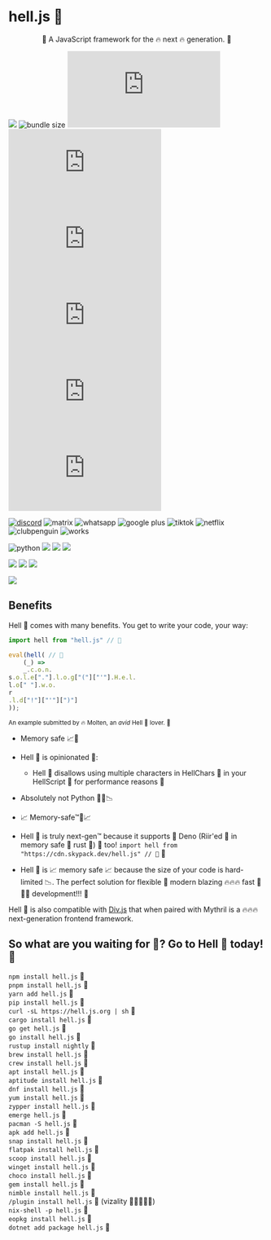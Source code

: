 # hell.js 🚀
<p align="center">🚀 A JavaScript framework for the 🔥 next 🔥 generation. 🚀</p>


![](https://img.shields.io/badge/made_with_pain_and_suffering-ff69b4?logo=java)
![bundle size](https://img.shields.io/badge/minzipped%20size-8523%20TB-blue)
![npm](https://img.shields.io/npm/dy/hell.js)
![npm](https://img.shields.io/npm/v/hell.js)
![NPM](https://img.shields.io/npm/l/hell.js)
![Libraries.io dependency status for latest release](https://img.shields.io/librariesio/release/npm/hell.js)
![npm collaborators](https://img.shields.io/npm/collaborators/hell.js)
![npm type definitions](https://img.shields.io/npm/types/hell.js)

[![discord](https://img.shields.io/badge/Discord-7289DA?style=for-the-badge&logo=discord&logoColor=white)](https://discord.com/invite/neMncS2)
![matrix](https://img.shields.io/badge/Matrix-green?style=for-the-badge&logo=matrix&logoColor=white)
![whatsapp](https://img.shields.io/badge/WhatsApp-25D366?style=for-the-badge&logo=whatsapp&logoColor=white)
![google plus](https://aleen42.github.io/badges/src/google_plus.svg)
![tiktok](https://img.shields.io/badge/TikTok-000000?style=for-the-badge&logo=tiktok&logoColor=white)
![netflix](https://img.shields.io/badge/Netflix-E50914?style=for-the-badge&logo=netflix&logoColor=white)
![clubpenguin](https://img.shields.io/badge/Compatible%20with-Club%20Penguin-red?style=for-the-badge)
![works](https://img.shields.io/badge/WORKS%20ON-MY%20MACHINE-yellow?style=for-the-badge)


![python](https://img.shields.io/badge/Python-3776AB?style=for-the-badge&logo=python&logoColor=white)
![](https://img.shields.io/badge/Material--UI-0081CB?style=for-the-badge&logo=material-ui&logoColor=white)
![](https://img.shields.io/badge/Django-092E20?style=for-the-badge&logo=django&logoColor=white)
![](https://img.shields.io/badge/Microsoft_Word-2B579A?style=for-the-badge&logo=microsoft-word&logoColor=white)

![](https://img.shields.io/badge/NVIDIA-GTX950-76B900?style=for-the-badge&logo=nvidia&logoColor=white)
![](https://img.shields.io/badge/Counter_Strike-000000?style=for-the-badge&logo=counter-strike&logoColor=white)
![](https://aleen42.github.io/badges/src/lamborghini.svg)


![](http://forthebadge.com/images/badges/made-with-javascript.svg)


## Benefits

Hell 🚀 comes with many benefits. You get to write your code, your way:

```js
import hell from "hell.js" // 🚀

eval(hell( // 🚀
    (_) =>
    _.c.o.n.
s.o.l.e["."].l.o.g["("]["'"].H.e.l.
l.o[" "].w.o.
r
.l.d["!"]["'"][")"]
));
```
<sub>An example submitted by 🔥 Molten, an *avid* Hell 🚀 lover. 🚀</sub>

- Memory safe 📈🚀

- Hell 🚀 is opinionated 🚀:
    * Hell 🚀 disallows using multiple characters in HellChars 🚀 in your HellScript 🚀 for performance reasons 🚀
    
- Absolutely not Python 🐍🚫📉

- 📈 Memory-safe™🚀📈

- Hell 🚀 is truly next-gen™ because it supports 🚀 Deno (Riir'ed 🚀 in memory safe 🚀 rust 🚀) 🚀 too! `import hell from "https://cdn.skypack.dev/hell.js" // 🚀` 🚀

- Hell 🚀 is 📈 memory safe 📈 because the size of your code is hard-limited 📉. The perfect solution for flexible 🚀 modern blazing 🔥🔥🔥 fast 🚀🚀🚀 development!!! 🚀


Hell 🚀 is also compatible with [Div.js](https://github.com/willmartian/div.js) that when paired with Mythril is a 🔥🔥🔥 next-generation frontend framework.

## So what are you waiting for 🚀? Go to Hell 🚀 today! 🚀
`npm install hell.js` 🚀  
`pnpm install hell.js` 🚀  
`yarn add hell.js` 🚀  
`pip install hell.js` 🚀  
`curl -sL https://hell.js.org | sh` 🚀  
`cargo install hell.js` 🚀  
`go get hell.js` 🚀  
`go install hell.js` 🚀  
`rustup install nightly` 🚀  
`brew install hell.js` 🚀  
`crew install hell.js` 🚀  
`apt install hell.js` 🚀  
`aptitude install hell.js` 🚀  
`dnf install hell.js` 🚀  
`yum install hell.js` 🚀  
`zypper install hell.js` 🚀  
`emerge hell.js` 🚀  
`pacman -S hell.js` 🚀  
`apk add hell.js` 🚀  
`snap install hell.js` 🚀  
`flatpak install hell.js` 🚀  
`scoop install hell.js` 🚀  
`winget install hell.js` 🚀  
`choco install hell.js` 🚀  
`gem install hell.js` 🚀  
`nimble install hell.js` 🚀  
`/plugin install hell.js` 🚀 (vizality 🌈🚀🔥🔥🔥)  
`nix-shell -p hell.js` 🚀  
`eopkg install hell.js` 🚀  
`dotnet add package hell.js` 🚀
